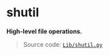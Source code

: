 # shutil

**High-level file operations.**

> Source code: [`Lib/shutil.py`](https://github.com/python/cpython/tree/3.11/Lib/shutil.py)